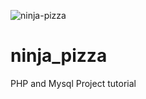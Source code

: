 ![ninja-pizza](https://user-images.githubusercontent.com/17761764/116314253-26fa8600-a7af-11eb-9669-b1bd0c9e0172.PNG)
# ninja_pizza

PHP and Mysql Project tutorial
